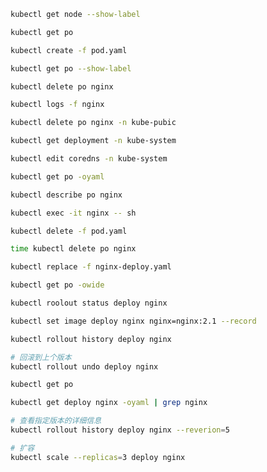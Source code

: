 ```sh
kubectl get node --show-label
```

```sh
kubectl get po
```

```sh
kubectl create -f pod.yaml
```

```sh
kubectl get po --show-label
```

```sh
kubectl delete po nginx
```

```sh
kubectl logs -f nginx
```

```sh
kubectl delete po nginx -n kube-pubic  
```

```sh
kubectl get deployment -n kube-system
```

```sh
kubectl edit coredns -n kube-system
```

```sh
kubectl get po -oyaml
```

```sh
kubectl describe po nginx
```

```sh
kubectl exec -it nginx -- sh
```

```sh
kubectl delete -f pod.yaml
```

```sh
time kubectl delete po nginx
```

```sh
kubectl replace -f nginx-deploy.yaml
```

```sh
kubectl get po -owide
```

```sh
kubectl roolout status deploy nginx
```

```sh
kubectl set image deploy nginx nginx=nginx:2.1 --record
```

```sh
kubectl rollout history deploy nginx
```

```sh
# 回滚到上个版本
kubectl rollout undo deploy nginx

kubectl get po
```

```sh
kubectl get deploy nginx -oyaml | grep nginx
```

```sh
# 查看指定版本的详细信息
kubectl rollout history deploy nginx --reverion=5
```

```sh
# 扩容
kubectl scale --replicas=3 deploy nginx
```

